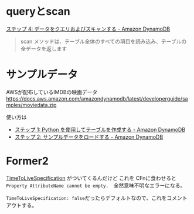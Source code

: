 
# queryとscan

[ステップ 4: データをクエリおよびスキャンする - Amazon DynamoDB](https://docs.aws.amazon.com/ja_jp/amazondynamodb/latest/developerguide/GettingStarted.Python.04.html)
> scan メソッドは、テーブル全体のすべての項目を読み込み、テーブルの全データを返します


# サンプルデータ

AWSが配布しているIMDBの映画データ
https://docs.aws.amazon.com/amazondynamodb/latest/developerguide/samples/moviedata.zip

使い方は

* [ステップ 1: Python を使用してテーブルを作成する - Amazon DynamoDB](https://docs.aws.amazon.com/ja_jp/ja_jp/amazondynamodb/latest/developerguide/GettingStarted.Python.01.html)
* [ステップ 2: サンプルデータをロードする \- Amazon DynamoDB](https://docs.aws.amazon.com/ja_jp/ja_jp/amazondynamodb/latest/developerguide/GettingStarted.Python.02.html)



# Former2

[TimeToLiveSpecification](https://docs.aws.amazon.com/ja_jp/AWSCloudFormation/latest/UserGuide/aws-resource-dynamodb-table.html#cfn-dynamodb-table-timetolivespecification)
がついてくるんだけど
これを CFnに食わせると `Property AttributeName cannot be empty.`　全然意味不明なエラーになる。

`TimeToLiveSpecification: false`だったらデフォルトなので、これをコメントアウトする。
